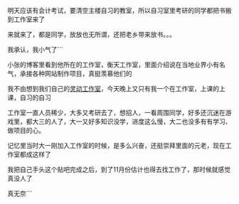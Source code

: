 

明天应该有会计考试，要清空主楼自习的教室，所以自习室里考研的同学都把书搬到工作室来了

来就来了，都是同学，放放也无所谓，还把老乡带来放书。。。

我承认，我小气了```

小张的博客里看到他所在的工作室，衡天工作室，里面介绍说在当地业界小有名气，承接各种网站制作项目，真挺羡慕他们的

我不由想到我们自己的[灵动工作室](http://219.219.54.201)，今天晚上又只有我一个在工作室，上课的上课，自习的自习

工作室一直人员稀少，大多又考研去了，想招人，一看周围同学，好多还沉迷在游戏里，都大三的人了，大一又好多知识没学，进度这么慢，大二也没多有有学习、做项目的心。

记忆里当时大一刚加入工作室的时候，是多么兴奋，还挺崇拜里面的元老，现在工作室都成这样了

我把自己手头这个贴吧完成之后，到了11月份估计也得去找工作了，那时候就感觉真没人了

真无奈```


